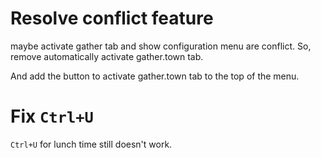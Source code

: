 # Resolve conflict feature

maybe activate gather tab and show configuration menu are conflict. 
So, remove automatically activate gather.town tab.

And add the button to activate gather.town tab to the top of the menu.

# Fix `Ctrl+U`

`Ctrl+U` for lunch time still doesn't work.
